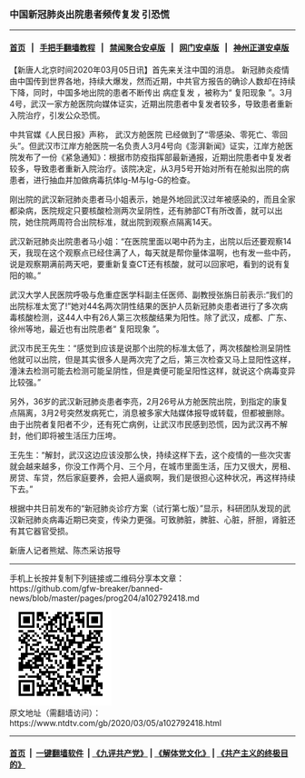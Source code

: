 ### 中国新冠肺炎出院患者频传复发 引恐慌
------------------------

#### [首页](https://github.com/gfw-breaker/banned-news/blob/master/README.md) &nbsp;&nbsp;|&nbsp;&nbsp; [手把手翻墙教程](https://github.com/gfw-breaker/guides/wiki) &nbsp;&nbsp;|&nbsp;&nbsp; [禁闻聚合安卓版](https://github.com/gfw-breaker/bn-android) &nbsp;&nbsp;|&nbsp;&nbsp; [网门安卓版](https://github.com/oGate2/oGate) &nbsp;&nbsp;|&nbsp;&nbsp; [神州正道安卓版](https://github.com/SzzdOgate/update) 



<div><div class="post_content" itemprop="articleBody">
 <p>
  【新唐人北京时间2020年03月05日讯】首先来关注中国的消息。
  <ok href="https://www.ntdtv.com/gb/新冠肺炎疫情.htm">
   新冠肺炎疫情
  </ok>
  由中国传到世界各地，持续大爆发，然而近期，中共官方报告的确诊人数却在持续下降，同时，中国多地出院的患者不断传出
  <ok href="https://www.ntdtv.com/gb/病症复发.htm">
   病症复发
  </ok>
  ，被称为“
  <ok href="https://www.ntdtv.com/gb/复阳现象.htm">
   复阳现象
  </ok>
  ”。3月4号，武汉一家方舱医院向媒体证实，近期出院患者中复发者较多，导致患者重新入院治疗，引发公众恐慌。
 </p>
 <p>
  中共官媒《人民日报》声称，
  <ok href="https://www.ntdtv.com/gb/武汉方舱医院.htm">
   武汉方舱医院
  </ok>
  已经做到了“零感染、零死亡、零回头”。但武汉市江岸方舱医院一名负责人3月4号向《澎湃新闻》证实，江岸方舱医院发布了一份《紧急通知》：根据市防疫指挥部最新通报，近期出院患者中复发者较多，导致患者重新入院治疗。该院决定，从3月5号开始对所有在舱拟出院的病患者，进行抽血并加做病毒抗体Ig-M与Ig-G的检查。
 </p>
 <p>
  刚出院的武汉新冠肺炎患者马小姐表示，她是外地回武汉过年被感染的，而且全家都染病，医院规定只要核酸检测两次呈阴性，还有肺部CT有所改善，就可以出院，她住院两周符合出院标准，就出院到观察点隔离14天。
 </p>
 <p>
  武汉新冠肺炎出院患者马小姐：“在医院里面以喝中药为主，出院以后还要观察14天，我现在这个观察点已经住满了人，每天就是帮你量体温啊，也有发一些中药，说是观察期满前两天吧，要重新复查CT还有核酸，就可以回家吧，看到的说有复阳的嘛。”
 </p>
 <p>
  武汉大学人民医院呼吸与危重症医学科副主任医师、副教授张旃日前表示:“我们的出院标准太宽了!”她对44名两次阴性结果的医护人员新冠肺炎患者进行了多次病毒核酸检测，这44人中有26人第三次核酸结果为阳性。除了武汉，成都、广东、徐州等地，最近也有出院患者“
  <ok href="https://www.ntdtv.com/gb/复阳现象.htm">
   复阳现象
  </ok>
  ”。
 </p>
 <p>
  武汉市民王先生：“感觉到应该是说那个出院的标准太低了，两次核酸检测呈阴性他就可以出院，但是其实很多人是两次完了之后，第三次检查又马上显阳性这样，涶沫去检测可能去检测可能呈阴性，但是粪便可能呈阳性这样，就说这个病毒变异比较强。”
 </p>
 <p>
  另外，36岁的武汉新冠肺炎患者李亮，2月26号从方舱医院出院，到指定的康复点隔离，3月2号突然发病死亡，消息被多家大陆媒体报导或转载，但都被删除。由于出院者复阳者不少，还有死亡病例，让武汉市民感到恐慌，因为武汉再不解封，他们即将被生活压力压垮。
 </p>
 <p>
  王先生：“解封，武汉这边应该没那么快，持续这样下去，这个疫情的一些次灾害就会越来越多，你没工作两个月、三个月，在城市里面生活，压力又很大，房租、房贷、车贷，然后家庭要养，会把人逼疯啊，我们是很担心这种状况，再这样持续下去。”
 </p>
 <p>
  根据中共日前发布的“新冠肺炎诊疗方案（试行第七版）”显示，科研团队发现的武汉新冠肺炎病毒近期已突变，传染力更强。可致肺脏，脾脏、心脏，肝胆，肾脏还有其它器官受损。
 </p>
 <p>
  新唐人记者熊斌、陈杰采访报导
 </p>
 <div class="single_ad">
 </div>
</div>
</div>
<hr/>
手机上长按并复制下列链接或二维码分享本文章：<br/>
https://github.com/gfw-breaker/banned-news/blob/master/pages/prog204/a102792418.md <br/>
<a href='https://github.com/gfw-breaker/banned-news/blob/master/pages/prog204/a102792418.md'><img src='https://github.com/gfw-breaker/banned-news/blob/master/pages/prog204/a102792418.md.png'/></a> <br/>
原文地址（需翻墙访问）：https://www.ntdtv.com/gb/2020/03/05/a102792418.html


------------------------
#### [首页](https://github.com/gfw-breaker/banned-news/blob/master/README.md) &nbsp;|&nbsp; [一键翻墙软件](https://github.com/gfw-breaker/nogfw/blob/master/README.md) &nbsp;| [《九评共产党》](https://github.com/gfw-breaker/9ping.md/blob/master/README.md#九评之一评共产党是什么) | [《解体党文化》](https://github.com/gfw-breaker/jtdwh.md/blob/master/README.md) | [《共产主义的终极目的》](https://github.com/gfw-breaker/gczydzjmd.md/blob/master/README.md)


<img src='http://gfw-breaker.win/banned-news/pages/prog204/a102792418.md' width='0px' height='0px'/>